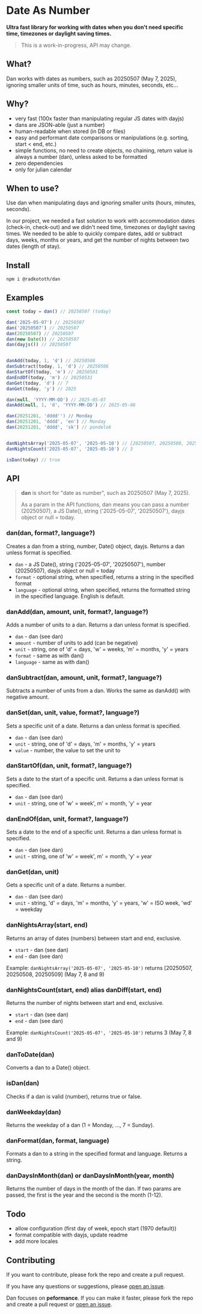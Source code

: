 # Date As Number
**Ultra fast library for working with dates when you don't need specific time, timezones or daylight saving times.**

> This is a work-in-progress, API may change.

## What?
Dan works with dates as numbers, such as 20250507 (May 7, 2025), ignoring smaller units of time, such as hours, minutes, seconds, etc...

## Why?
* very fast (100x faster than manipulating regular JS dates with dayjs)
* dans are JSON-able (just a number)
* human-readable when stored (in DB or files) 
* easy and performant date comparisons or manipulations (e.g. sorting, start < end, etc.)
* simple functions, no need to create objects, no chaining, return value is always a number (dan), unless asked to be formatted
* zero dependencies
* only for julian calendar

## When to use?
Use dan when manipulating days and ignoring smaller units (hours, minutes, seconds).

In our project, we needed a fast solution to work with accommodation dates (check-in, check-out) and we didn't need time, timezones or daylight saving times. We needed to be able to quickly compare dates, add or subtract days, weeks, months or years, and get the number of nights between two dates (length of stay).

## Install
```npm i @radkototh/dan```

## Examples
```javascript
const today = dan() // 20250507 (today)

dan('2025-05-07') // 20250507
dan('20250507') // 20250507
dan(20250507) // 20250507
dan(new Date()) // 20250507
dan(dayjs()) // 20250507


danAdd(today, 1, 'd') // 20250508
danSubtract(today, 1, 'd') // 20250506
danStartOf(today, 'm') // 20250501
danEndOf(today, 'm') // 20250531
danGet(today, 'd') // 7
danGet(today, 'y') // 2025

dan(null, 'YYYY-MM-DD') // 2025-05-07
danAdd(null, 1, 'd', 'YYYY-MM-DD') // 2025-05-08

dan(20251201, 'dddd'') // Monday
dan(20251201, 'dddd', 'en') // Monday
dan(20251201, 'dddd', 'sk') // pondelok


danNightsArray('2025-05-07', '2025-05-10') // [20250507, 20250508, 20250509] (last 
danNightsCount('2025-05-07', '2025-05-10') // 3

isDan(today) // true
```

## API
> **dan** is short for "date as number", such as 20250507 (May 7, 2025).
>
> As a param in the API functions, dan means you can pass a number (20250507), a JS Date(), string ('2025-05-07', '20250507'), dayjs object or null = today.


### dan(dan, format?, language?)  
Creates a dan from a string, number, Date() object, dayjs. Returns a dan unless format is specified.
* `dan` - a JS Date(), string ('2025-05-07', '20250507'), number (20250507), dayjs object or null = today
* `format` - optional string, when specified, returns a string in the specified format
* `language` - optional string, when specified, returns the formatted string in the specified language. English is default.


### danAdd(dan, amount, unit, format?, language?)  
Adds a number of units to a dan. Returns a dan unless format is specified.
* `dan` - dan (see dan)
* `amount` - number of units to add (can be negative)
* `unit` - string, one of 'd' = days, 'w' = weeks, 'm' = months, 'y' = years
* `format` - same as with dan()
* `language` - same as with dan()


### danSubtract(dan, amount, unit, format?, language?)  
Subtracts a number of units from a dan. Works the same as danAdd() with negative amount.


### danSet(dan, unit, value, format?, language?)  
Sets a specific unit of a date. Returns a dan unless format is specified.
* `dan` - dan (see dan)
* `unit` - string, one of 'd' = days, 'm' = months, 'y' = years
* `value` - number, the value to set the unit to


### danStartOf(dan, unit, format?, language?)  
Sets a date to the start of a specific unit. Returns a dan unless format is specified.
* `dan` - dan (see dan)
* `unit` - string, one of 'w' = week', m' = month, 'y' = year


### danEndOf(dan, unit, format?, language?)  
Sets a date to the end of a specific unit. Returns a dan unless format is specified.
* `dan` - dan (see dan)
* `unit` - string, one of 'w' = week', m' = month, 'y' = year


### danGet(dan, unit)  
Gets a specific unit of a date. Returns a number.
* `dan` - dan (see dan)
* `unit` - string, 'd' = days, 'm' = months, 'y' = years, 'w' = ISO week, 'wd' = weekday


### danNightsArray(start, end)   
Returns an array of dates (numbers) between start and end, exclusive.
* `start` - dan (see dan)
* `end` - dan (see dan)

Example: `danNightsArray('2025-05-07', '2025-05-10')` returns [20250507, 20250508, 20250509] (May 7, 8 and 9)


### danNightsCount(start, end) alias danDiff(start, end)  
Returns the number of nights between start and end, exclusive.
* `start` - dan (see dan)
* `end` - dan (see dan)

Example: `danNightsCount('2025-05-07', '2025-05-10')` returns 3 (May 7, 8 and 9)


### danToDate(dan)  
Converts a dan to a Date() object.


### isDan(dan)  
Checks if a dan is valid (number), returns true or false.


### danWeekday(dan)  
Returns the weekday of a dan (1 = Monday, ..., 7 = Sunday).


### danFormat(dan, format, language)  
Formats a dan to a string in the specified format and language. Returns a string.


### danDaysInMonth(dan) or danDaysInMonth(year, month)
Returns the number of days in the month of the dan. If two params are passed, the first is the year and the second is the month (1-12).


## Todo
* allow configuration (first day of week, epoch start (1970 default))
* format compatible with dayjs, update readme
* add more locales

## Contributing
If you want to contribute, please fork the repo and create a pull request.

If you have any questions or suggestions, please [open an issue](https://github.com/tothradoslav/dan).

Dan focuses on **peformance**. If you can make it faster, please fork the repo and create a pull request or [open an issue](https://github.com/tothradoslav/dan).